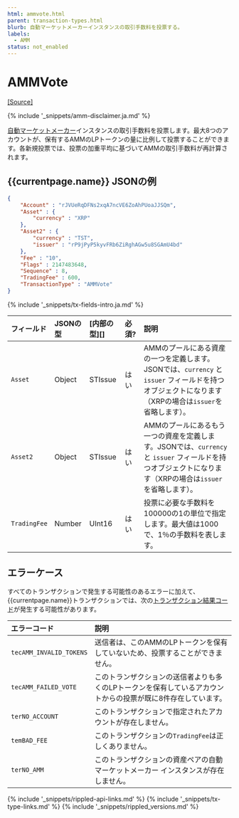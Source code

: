 ```yaml
---
html: ammvote.html
parent: transaction-types.html
blurb: 自動マーケットメーカーインスタンスの取引手数料を投票する。
labels:
  - AMM
status: not_enabled
---
```

# AMMVote
[[Source]](https://github.com/gregtatcam/rippled/blob/amm-core-functionality/src/ripple/app/tx/impl/AMMVote.cpp "Source")
<!-- TODO: Update source link to merged version when available -->

{% include '_snippets/amm-disclaimer.ja.md' %}

[自動マーケットメーカー](automated-market-makers.html)インスタンスの取引手数料を投票します。最大8つのアカウントが、保有するAMMのLPトークンの量に比例して投票することができます。各新規投票では、投票の加重平均に基づいてAMMの取引手数料が再計算されます。

## {{currentpage.name}} JSONの例

```json
{
    "Account" : "rJVUeRqDFNs2xqA7ncVE6ZoAhPUoaJJSQm",
    "Asset" : {
        "currency" : "XRP"
    },
    "Asset2" : {
        "currency" : "TST",
        "issuer" : "rP9jPyP5kyvFRb6ZiRghAGw5u8SGAmU4bd"
    },
    "Fee" : "10",
    "Flags" : 2147483648,
    "Sequence" : 8,
    "TradingFee" : 600,
    "TransactionType" : "AMMVote"
}
```

{% include '_snippets/tx-fields-intro.ja.md' %}

| フィールド     | JSONの型 | [内部の型][] | 必須? | 説明 |
|:-------------|:----------|:-----------|:-----|:------------|
| `Asset`      | Object    | STIssue    | はい | AMMのプールにある資産の一つを定義します。JSONでは、`currency` と `issuer` フィールドを持つオブジェクトになります（XRPの場合は`issuer`を省略します）。 |
| `Asset2`     | Object    | STIssue    | はい | AMMのプールにあるもう一つの資産を定義します。JSONでは、`currency` と `issuer` フィールドを持つオブジェクトになります（XRPの場合は`issuer`を省略します）。|
| `TradingFee` | Number    | UInt16     | はい | 投票に必要な手数料を100000の1の単位で指定します。最大値は1000で、1％の手数料を表します。 |

## エラーケース

すべてのトランザクションで発生する可能性のあるエラーに加えて、{{currentpage.name}}トランザクションでは、次の[トランザクション結果コード](transaction-results.html)が発生する可能性があります。

| エラーコード              | 説明                                          |
|:------------------------|:---------------------------------------------|
| `tecAMM_INVALID_TOKENS` | 送信者は、このAMMのLPトークンを保有していないため、投票することができません。 |
| `tecAMM_FAILED_VOTE`    | このトランザクションの送信者よりも多くのLPトークンを保有しているアカウントからの投票が既に8件存在しています。 |
| `terNO_ACCOUNT`         | このトランザクションで指定されたアカウントが存在しません。 |
| `temBAD_FEE`            | このトランザクションの`TradingFee`は正しくありません。 |
| `terNO_AMM`             | このトランザクションの資産ペアの自動マーケットメーカー インスタンスが存在しません。 |


<!--{# common link defs #}-->
{% include '_snippets/rippled-api-links.md' %}
{% include '_snippets/tx-type-links.md' %}
{% include '_snippets/rippled_versions.md' %}
